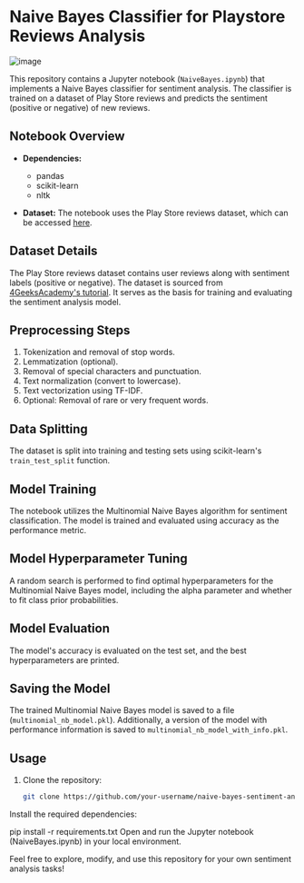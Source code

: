 # Naive Bayes Classifier for Playstore Reviews Analysis

![image](https://github.com/Munchkinland/Naive-Bayes-PlayStore-Reviews/assets/92251234/d52020b2-da3e-4b0b-921d-91a6f05ae737)

This repository contains a Jupyter notebook (`NaiveBayes.ipynb`) that implements a Naive Bayes classifier for sentiment analysis. The classifier is trained on a dataset of Play Store reviews and predicts the sentiment (positive or negative) of new reviews.

## Notebook Overview

- **Dependencies:**
  - pandas
  - scikit-learn
  - nltk
    
- **Dataset:** The notebook uses the Play Store reviews dataset, which can be accessed [here](https://raw.githubusercontent.com/4GeeksAcademy/naive-bayes-project-tutorial/main/playstore_reviews.csv).

## Dataset Details

The Play Store reviews dataset contains user reviews along with sentiment labels (positive or negative). The dataset is sourced from [4GeeksAcademy's tutorial](https://github.com/4GeeksAcademy/naive-bayes-project-tutorial). It serves as the basis for training and evaluating the sentiment analysis model.

## Preprocessing Steps

1. Tokenization and removal of stop words.
2. Lemmatization (optional).
3. Removal of special characters and punctuation.
4. Text normalization (convert to lowercase).
5. Text vectorization using TF-IDF.
6. Optional: Removal of rare or very frequent words.

## Data Splitting

The dataset is split into training and testing sets using scikit-learn's `train_test_split` function.

## Model Training

The notebook utilizes the Multinomial Naive Bayes algorithm for sentiment classification. The model is trained and evaluated using accuracy as the performance metric.

## Model Hyperparameter Tuning

A random search is performed to find optimal hyperparameters for the Multinomial Naive Bayes model, including the alpha parameter and whether to fit class prior probabilities.

## Model Evaluation

The model's accuracy is evaluated on the test set, and the best hyperparameters are printed.

## Saving the Model

The trained Multinomial Naive Bayes model is saved to a file (`multinomial_nb_model.pkl`). Additionally, a version of the model with performance information is saved to `multinomial_nb_model_with_info.pkl`.

## Usage

1. Clone the repository:

   ```bash
   git clone https://github.com/your-username/naive-bayes-sentiment-analysis.git
Install the required dependencies:

pip install -r requirements.txt
Open and run the Jupyter notebook (NaiveBayes.ipynb) in your local environment.

Feel free to explore, modify, and use this repository for your own sentiment analysis tasks!
